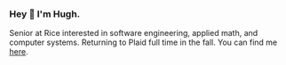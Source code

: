 ### Hey 👋 I'm Hugh.

Senior at Rice interested in software engineering, applied math, and computer systems. 
Returning to Plaid full time in the fall. You can find me [here](https://www.linkedin.com/in/hughjoreilly/).
